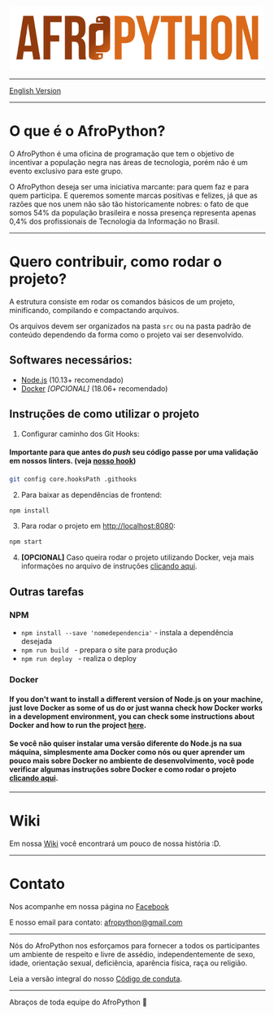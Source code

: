 ![AfroPython Logo](logo.png "AfroPython")

---------------------------------------

[English Version](README.en-US.md)

---------------------------------------

# O que é o AfroPython?

O AfroPython é uma oficina de programação que tem o objetivo de incentivar a população negra nas áreas de tecnologia, porém não é um evento exclusivo para este grupo.

O AfroPython deseja ser uma iniciativa marcante: para quem faz e para quem participa. E queremos somente marcas positivas e felizes, já que as razões que nos unem não são tão historicamente nobres: o fato de que somos 54% da população brasileira e nossa presença representa apenas 0,4% dos profissionais de Tecnologia da Informação no Brasil.

---------------------------------------

# Quero contribuir, como rodar o projeto?

A estrutura consiste em rodar os comandos básicos de um projeto, minificando, compilando e compactando arquivos.

Os arquivos devem ser organizados na pasta `src` ou na pasta padrão de conteúdo dependendo da forma como o projeto vai ser desenvolvido.

## Softwares necessários:

- [Node.js](https://nodejs.org/en/download/) (10.13+ recomendado)
- [Docker](https://store.docker.com/search?type=edition&offering=community) _[OPCIONAL]_ (18.06+ recomendado)

## Instruções de como utilizar o projeto

1. Configurar caminho dos Git Hooks:

#### Importante para que antes do _push_ seu código passe por uma validação em nossos linters. (veja [nosso hook](./.githooks/pre-push))

```sh
git config core.hooksPath .githooks
```

2. Para baixar as dependências de frontend:

```sh
npm install
```

3. Para rodar o projeto em [http://localhost:8080](http://localhost:8080):

```sh
npm start
```

4. **[OPCIONAL]** Caso queira rodar o projeto utilizando Docker, veja mais informações no arquivo de instruções [clicando aqui](./docs/DOCKER.md).

## Outras tarefas

### NPM

* `npm install --save 'nomedependencia'` - instala a dependência desejada
* `npm run build ` - prepara o site para produção
* `npm run deploy ` - realiza o deploy

### Docker

#### If you don't want to install a different version of Node.js on your machine, just love Docker as some of us do or just wanna check how Docker works in a development environment, you can check some instructions about Docker and how to run the project [here](./docs/DOCKER.md).

#### Se você não quiser instalar uma versão diferente do Node.js na sua máquina, simplesmente ama Docker como nós ou quer aprender um pouco mais sobre Docker no ambiente de desenvolvimento, você pode verificar algumas instruções sobre Docker e como rodar o projeto [clicando aqui](./docs/DOCKER.md).

---------------------------------------

# Wiki

Em nossa [Wiki](https://github.com/AfroPython/afropython-site/wiki) você encontrará um pouco de nossa história :D.

---------------------------------------

# Contato

Nos acompanhe em nossa página no [Facebook](https://www.facebook.com/AfroPython/)

E nosso email para contato: afropython@gmail.com

---------------------------------------

Nós do AfroPython nos esforçamos para fornecer a todos os participantes um ambiente de respeito e livre de assédio, independentemente de sexo, idade, orientação sexual, deficiência, aparência física, raça ou religião.

Leia a versão integral do nosso [Código de conduta](https://github.com/AfroPython/afropython-site/wiki/C%C3%B3digo-de-Conduta).

---------------------------------------

Abraços de toda equipe do AfroPython :yellow_heart:
